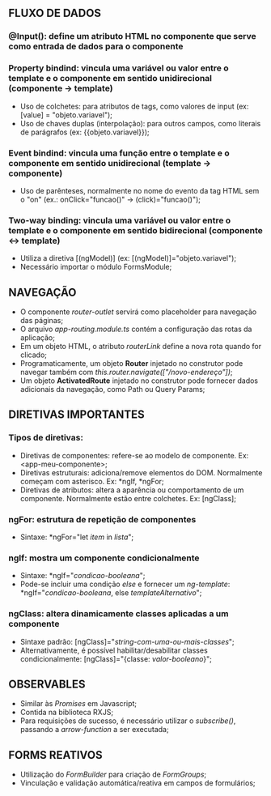 ## FLUXO DE DADOS

### @Input(): define um atributo HTML no componente que serve como entrada de dados para o componente

### Property bindind: vincula uma variável ou valor entre o template e o componente em sentido unidirecional (componente -> template)
- Uso de colchetes: para atributos de tags, como valores de input (ex: \[value\] = "objeto.variavel");
- Uso de chaves duplas (interpolação): para outros campos, como literais de parágrafos (ex: {{objeto.variavel}});

### Event bindind: vincula uma função entre o template e o componente em sentido unidirecional (template -> componente)
- Uso de parênteses, normalmente no nome do evento da tag HTML sem o "on" (ex.: onClick="funcao()" -> (click)="funcao()");

### Two-way binding: vincula uma variável ou valor entre o template e o componente em sentido bidirecional (componente <-> template)
- Utiliza a diretiva [\(ngModel\)] (ex: [\(ngModel\)]="objeto.variavel");
- Necessário importar o módulo FormsModule;


## NAVEGAÇÃO

- O componente _router-outlet_ servirá como placeholder para navegação das páginas;
- O arquivo _app-routing.module.ts_ contém a configuração das rotas da aplicação;
- Em um objeto HTML, o atributo _routerLink_ define a nova rota quando for clicado;
- Programaticamente, um objeto **Router** injetado no construtor pode navegar também com _this.router.navigate(\["/novo-endereço"\])_;
- Um objeto **ActivatedRoute** injetado no construtor pode fornecer dados adicionais da navegação, como Path ou Query Params;


## DIRETIVAS IMPORTANTES

### Tipos de diretivas:
- Diretivas de componentes: refere-se ao modelo de componente. Ex: \<app-meu-componente\>;
- Diretivas estruturais: adiciona/remove elementos do DOM. Normalmente começam com asterisco. Ex: *ngIf, *ngFor;
- Diretivas de atributos: altera a aparência ou comportamento de um componente. Normalmente estão entre colchetes. Ex: \[ngClass\];

### ngFor: estrutura de repetição de componentes
- Sintaxe: *ngFor="let _item_ in _lista_";

### ngIf: mostra um componente condicionalmente
- Sintaxe: *ngIf="_condicao-booleana_";
- Pode-se incluir uma condição _else_ e fornecer um _ng-template_: *ngIf="_condicao-booleana_, else _templateAlternativo_";

### ngClass: altera dinamicamente classes aplicadas a um componente
- Sintaxe padrão: \[ngClass\]="_string-com-uma-ou-mais-classes_";
- Alternativamente, é possível habilitar/desabilitar classes condicionalmente: \[ngClass\]="{classe: _valor-booleano_}";


## OBSERVABLES

- Similar às _Promises_ em Javascript;
- Contida na biblioteca RXJS;
- Para requisições de sucesso, é necessário utilizar o _subscribe()_, passando a _arrow-function_ a ser executada;


## FORMS REATIVOS

- Utilização do _FormBuilder_ para criação de _FormGroups_;
- Vinculação e validação automática/reativa em campos de formulários;
